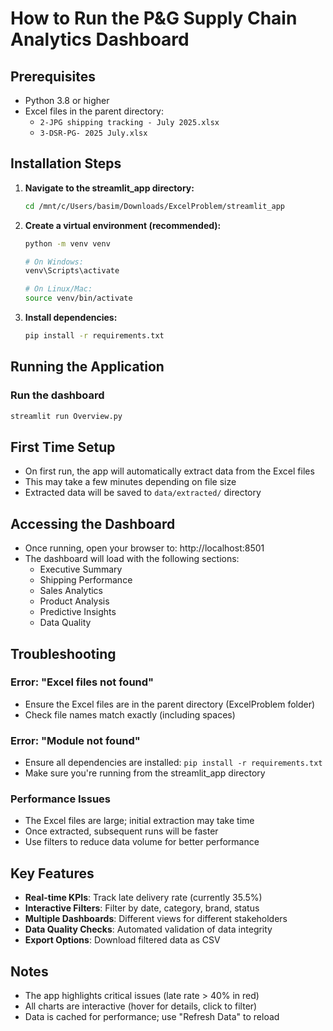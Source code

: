 # How to Run the P&G Supply Chain Analytics Dashboard

## Prerequisites
- Python 3.8 or higher
- Excel files in the parent directory:
  - `2-JPG shipping tracking - July 2025.xlsx`
  - `3-DSR-PG- 2025 July.xlsx`

## Installation Steps

1. **Navigate to the streamlit_app directory:**
   ```bash
   cd /mnt/c/Users/basim/Downloads/ExcelProblem/streamlit_app
   ```

2. **Create a virtual environment (recommended):**
   ```bash
   python -m venv venv
   
   # On Windows:
   venv\Scripts\activate
   
   # On Linux/Mac:
   source venv/bin/activate
   ```

3. **Install dependencies:**
   ```bash
   pip install -r requirements.txt
   ```

## Running the Application

### Run the dashboard
```bash
streamlit run Overview.py
```

## First Time Setup
- On first run, the app will automatically extract data from the Excel files
- This may take a few minutes depending on file size
- Extracted data will be saved to `data/extracted/` directory

## Accessing the Dashboard
- Once running, open your browser to: http://localhost:8501
- The dashboard will load with the following sections:
  - Executive Summary
  - Shipping Performance
  - Sales Analytics
  - Product Analysis
  - Predictive Insights
  - Data Quality

## Troubleshooting

### Error: "Excel files not found"
- Ensure the Excel files are in the parent directory (ExcelProblem folder)
- Check file names match exactly (including spaces)

### Error: "Module not found"
- Ensure all dependencies are installed: `pip install -r requirements.txt`
- Make sure you're running from the streamlit_app directory

### Performance Issues
- The Excel files are large; initial extraction may take time
- Once extracted, subsequent runs will be faster
- Use filters to reduce data volume for better performance

## Key Features
- **Real-time KPIs**: Track late delivery rate (currently 35.5%)
- **Interactive Filters**: Filter by date, category, brand, status
- **Multiple Dashboards**: Different views for different stakeholders
- **Data Quality Checks**: Automated validation of data integrity
- **Export Options**: Download filtered data as CSV

## Notes
- The app highlights critical issues (late rate > 40% in red)
- All charts are interactive (hover for details, click to filter)
- Data is cached for performance; use "Refresh Data" to reload
